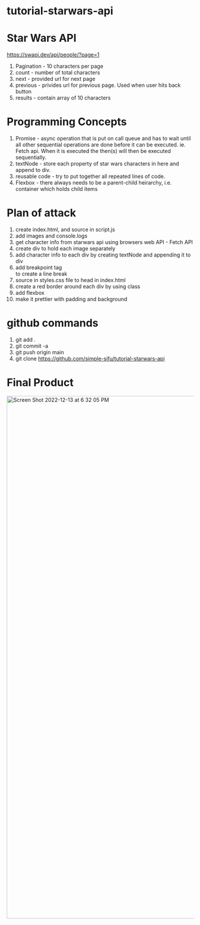 # tutorial-starwars-api


# Star Wars API

https://swapi.dev/api/people/?page=1

1. Pagination - 10 characters per page
2. count - number of total characters
3. next - provided url for next page
4. previous - privides url for previous page. Used when user hits back button
5. results - contain array of 10 characters

# Programming Concepts

1. Promise - async operation that is put on call queue and has to wait until all other sequential operations are done before it can be executed. ie. Fetch api. When it is executed the then(s) will then be executed sequentially.
2. textNode - store each property of star wars characters in here and append to div.
3. reusable code - try to put together all repeated lines of code.
4. Flexbox - there always needs to be a parent-child heirarchy, i.e. container which holds child items 


# Plan of attack

1. create index.html, and source in script.js
2. add images and console.logs
3. get character info from starwars api using browsers web API - Fetch API
4. create div to hold each image separately
5. add character info to each div by creating textNode and appending it to div
6. add breakpoint tag <br /> to create a line break
7. source in styles.css file to head in index.html
8. create a red border around each div by using class
9. add flexbox
10. make it prettier with padding and background

# github commands

1. git add .
2. git commit -a
3. git push origin main
4. git clone https://github.com/simple-sifu/tutorial-starwars-api


# Final Product

<img width="1405" alt="Screen Shot 2022-12-13 at 6 32 05 PM" src="https://user-images.githubusercontent.com/36891099/207467936-ab02c0df-882d-49dd-b5e1-9d78b703723d.png">
